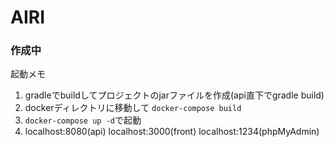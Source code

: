 # AIRI
### 作成中
起動メモ
1. gradleでbuildしてプロジェクトのjarファイルを作成(api直下でgradle build)
2. dockerディレクトリに移動して `docker-compose build`
3. `docker-compose up -d`で起動
4. localhost:8080(api) localhost:3000(front) localhost:1234(phpMyAdmin)
